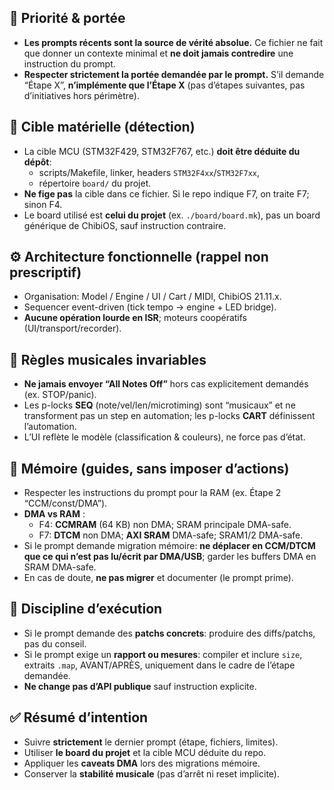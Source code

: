 ## 🔑 Priorité & portée
- **Les prompts récents sont la source de vérité absolue.** Ce fichier ne fait que
  donner un contexte minimal et **ne doit jamais contredire** une instruction du prompt.
- **Respecter strictement la portée demandée par le prompt.** S’il demande “Étape X”,
  **n’implémente que l’Étape X** (pas d’étapes suivantes, pas d’initiatives hors périmètre).

## 🧭 Cible matérielle (détection)
- La cible MCU (STM32F429, STM32F767, etc.) **doit être déduite du dépôt**:
  - scripts/Makefile, linker, headers `STM32F4xx`/`STM32F7xx`,
  - répertoire `board/` du projet.
- **Ne fige pas** la cible dans ce fichier. Si le repo indique F7, on traite F7; sinon F4.
- Le board utilisé est **celui du projet** (ex. `./board/board.mk`), pas un board générique
  de ChibiOS, sauf instruction contraire.

## ⚙️ Architecture fonctionnelle (rappel non prescriptif)
- Organisation: Model / Engine / UI / Cart / MIDI, ChibiOS 21.11.x.
- Sequencer event-driven (tick tempo → engine + LED bridge).
- **Aucune opération lourde en ISR**; moteurs coopératifs (UI/transport/recorder).

## 🎼 Règles musicales invariables
- **Ne jamais envoyer “All Notes Off”** hors cas explicitement demandés (ex. STOP/panic).
- Les p-locks **SEQ** (note/vel/len/microtiming) sont “musicaux” et ne transforment pas
  un step en automation; les p-locks **CART** définissent l’automation.
- L’UI reflète le modèle (classification & couleurs), ne force pas d’état.

## 💾 Mémoire (guides, sans imposer d’actions)
- Respecter les instructions du prompt pour la RAM (ex. Étape 2 “CCM/const/DMA”).
- **DMA vs RAM** :
  - F4: **CCMRAM** (64 KB) non DMA; SRAM principale DMA-safe.
  - F7: **DTCM** non DMA; **AXI SRAM** DMA-safe; SRAM1/2 DMA-safe.
- Si le prompt demande migration mémoire: **ne déplacer en CCM/DTCM que ce qui n’est pas
  lu/écrit par DMA/USB**; garder les buffers DMA en SRAM DMA-safe.
- En cas de doute, **ne pas migrer** et documenter (le prompt prime).

## 🧪 Discipline d’exécution
- Si le prompt demande des **patchs concrets**: produire des diffs/patchs, pas du conseil.
- Si le prompt exige un **rapport ou mesures**: compiler et inclure `size`, extraits `.map`,
  AVANT/APRÈS, uniquement dans le cadre de l’étape demandée.
- **Ne change pas d’API publique** sauf instruction explicite.

## ✅ Résumé d’intention
- Suivre **strictement** le dernier prompt (étape, fichiers, limites).
- Utiliser **le board du projet** et la cible MCU déduite du repo.
- Appliquer les **caveats DMA** lors des migrations mémoire.
- Conserver la **stabilité musicale** (pas d’arrêt ni reset implicite).
